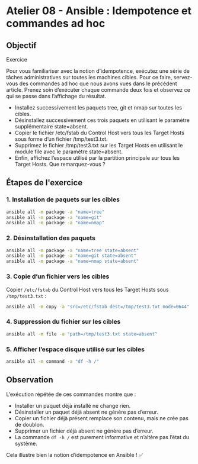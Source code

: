 # Atelier 08 - Ansible : Idempotence et commandes ad hoc

## Objectif
Exercice

Pour vous familiariser avec la notion d’idempotence, exécutez une série de tâches administratives sur toutes les machines cibles. Pour ce faire, servez-vous des commandes ad hoc que nous avons vues dans le précédent article. Prenez soin d’exécuter chaque commande deux fois et observez ce qui se passe dans l’affichage du résultat.

-   Installez successivement les paquets tree, git et nmap sur toutes les cibles.
-   Désinstallez successivement ces trois paquets en utilisant le paramètre supplémentaire state=absent.
- Copier le fichier /etc/fstab du Control Host vers tous les Target Hosts sous forme d’un fichier /tmp/test3.txt.
- Supprimez le fichier /tmp/test3.txt sur les Target Hosts en utilisant le module file avec le paramètre state=absent.
- Enfin, affichez l’espace utilisé par la partition principale sur tous les Target Hosts. Que remarquez-vous ?


## Étapes de l'exercice

### 1. Installation de paquets sur les cibles
```sh
ansible all -m package -a "name=tree"
ansible all -m package -a "name=git"
ansible all -m package -a "name=nmap"
```

### 2. Désinstallation des paquets
```sh
ansible all -m package -a "name=tree state=absent"
ansible all -m package -a "name=git state=absent"
ansible all -m package -a "name=nmap state=absent"
```

### 3. Copie d’un fichier vers les cibles
Copier `/etc/fstab` du Control Host vers tous les Target Hosts sous `/tmp/test3.txt` :
```sh
ansible all -m copy -a "src=/etc/fstab dest=/tmp/test3.txt mode=0644"
```

### 4. Suppression du fichier sur les cibles
```sh
ansible all -m file -a "path=/tmp/test3.txt state=absent"
```

### 5. Afficher l’espace disque utilisé sur les cibles
```sh
ansible all -m command -a "df -h /"
```

## Observation
L’exécution répétée de ces commandes montre que :
- Installer un paquet déjà installé ne change rien.
- Désinstaller un paquet déjà absent ne génère pas d’erreur.
- Copier un fichier déjà présent remplace son contenu, mais ne crée pas de doublon.
- Supprimer un fichier déjà absent ne génère pas d’erreur.
- La commande `df -h /` est purement informative et n’altère pas l’état du système.

Cela illustre bien la notion d’idempotence en Ansible ! ✅

